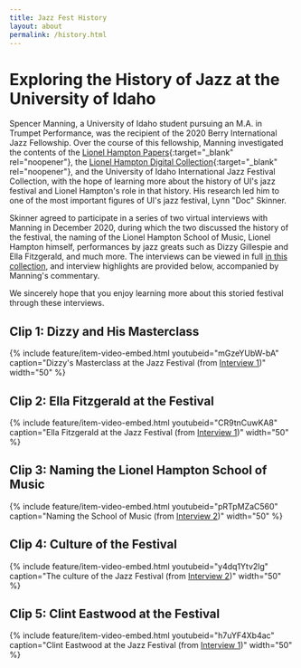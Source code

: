 ```yaml
---
title: Jazz Fest History
layout: about
permalink: /history.html
---
```


# Exploring the History of Jazz at the University of Idaho

Spencer Manning, a University of Idaho student pursuing an M.A. in Trumpet Performance, was the recipient of the 2020 Berry International Jazz Fellowship.
Over the course of this fellowship, Manning investigated the contents of the [Lionel Hampton Papers](http://archiveswest.orbiscascade.org/ark:/80444/xv46578){:target="_blank" rel="noopener"}, the [Lionel Hampton Digital Collection](https://www.ijc.uidaho.edu/hampton_collection/){:target="_blank" rel="noopener"}, and the University of Idaho International Jazz Festival Collection, with the hope of learning more about the history of UI's jazz festival and Lionel Hampton's role in that history.
His research led him to one of the most important figures of UI's jazz festival, Lynn "Doc" Skinner.

Skinner agreed to participate in a series of two virtual interviews with Manning in December 2020, during which the two discussed the history of the festival, the naming of the Lionel Hampton School of Music, Lionel Hampton himself, performances by jazz greats such as Dizzy Gillespie and Ella Fitzgerald, and much more.
The interviews can be viewed in full [in this collection](/digital/jazzfest/browse.html#video), and interview highlights are provided below, accompanied by Manning's commentary.

We sincerely hope that you enjoy learning more about this storied festival through these interviews.

## Clip 1: Dizzy and His Masterclass

{% include feature/item-video-embed.html youtubeid="mGzeYUbW-bA" caption="Dizzy's Masterclass at the Jazz Festival (from [Interview 1](/digital/jazzfest/items/jazzfest55.html))" width="50" %}

## Clip 2: Ella Fitzgerald at the Festival

{% include feature/item-video-embed.html youtubeid="CR9tnCuwKA8" caption="Ella Fitzgerald at the Jazz Festival (from [Interview 1](/digital/jazzfest/items/jazzfest55.html))" width="50" %}

## Clip 3: Naming the Lionel Hampton School of Music

{% include feature/item-video-embed.html youtubeid="pRTpMZaC560" caption="Naming the School of Music (from [Interview 2](/digital/jazzfest/items/jazzfest56.html))" width="50" %}

## Clip 4: Culture of the Festival

{% include feature/item-video-embed.html youtubeid="y4dq1Ytv2lg" caption="The culture of the Jazz Festival (from [Interview 2](/digital/jazzfest/items/jazzfest56.html))" width="50" %}

## Clip 5: Clint Eastwood at the Festival

{% include feature/item-video-embed.html youtubeid="h7uYF4Xb4ac" caption="Clint Eastwood at the Jazz Festival (from [Interview 1](/digital/jazzfest/items/jazzfest55.html))" width="50" %}

